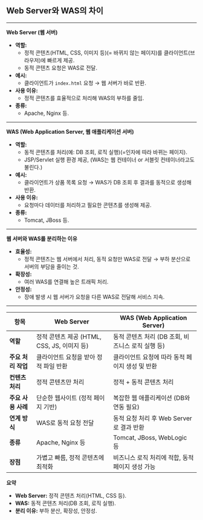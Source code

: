 ## **Web Server와 WAS의 차이**

---

**Web Server (웹 서버)**

- **역할:**
    - 정적 콘텐츠(HTML, CSS, 이미지 등)(= 바뀌지 않는 페이지)를 클라이언트(브라우저)에 빠르게 제공.
    - 동적 콘텐츠 요청은 WAS로 전달.
- **예시:**
    - 클라이언트가 `index.html` 요청 → 웹 서버가 바로 반환.
- **사용 이유:**
    - 정적 콘텐츠를 효율적으로 처리해 WAS의 부하를 줄임.
- **종류:**
    - Apache, Nginx 등.

---

**WAS (Web Application Server, 웹 애플리케이션 서버)**

- **역할:**
    - 동적 콘텐츠를 처리(예: DB 조회, 로직 실행)(=인자에 따라 바뀌는 페이지).
    - JSP/Servlet 실행 환경 제공, (WAS는 웹 컨테이너 or 서블릿 컨테이너라고도 불린다.)
- **예시:**
    - 클라이언트가 상품 목록 요청 → WAS가 DB 조회 후 결과를 동적으로 생성해 반환.
- **사용 이유:**
    - 요청마다 데이터를 처리하고 필요한 콘텐츠를 생성해 제공.
- **종류:**
    - Tomcat, JBoss 등.

---

**웹 서버와 WAS를 분리하는 이유**

- **효율성:**
    - 정적 콘텐츠는 웹 서버에서 처리, 동적 요청만 WAS로 전달 → 부하 분산으로 서버의 부담을 줄이는 것.
- **확장성:**
    - 여러 WAS를 연결해 높은 트래픽 처리.
- **안정성:**
    - 장애 발생 시 웹 서버가 요청을 다른 WAS로 전달해 서비스 지속.

---

| **항목** | **Web Server** | **WAS (Web Application Server)** |
| --- | --- | --- |
| **역할** | 정적 콘텐츠 제공 (HTML, CSS, JS, 이미지 등) | 동적 콘텐츠 처리 (DB 조회, 비즈니스 로직 실행 등) |
| **주요 처리 작업** | 클라이언트 요청을 받아 정적 파일 반환 | 클라이언트 요청에 따라 동적 페이지 생성 및 반환 |
| **컨텐츠 처리** | 정적 콘텐츠만 처리 | 정적 + 동적 콘텐츠 처리 |
| **주요 사용 사례** | 단순한 웹사이트 (정적 페이지 기반) | 복잡한 웹 애플리케이션 (DB와 연동 필요) |
| **연계 방식** | WAS로 동적 요청 전달 | 동적 요청 처리 후 Web Server로 결과 반환 |
| **종류** | Apache, Nginx 등 | Tomcat, JBoss, WebLogic 등 |
| **장점** | 가볍고 빠름, 정적 콘텐츠에 최적화 | 비즈니스 로직 처리에 적합, 동적 페이지 생성 가능 |

**요약**

- **Web Server:** 정적 콘텐츠 처리(HTML, CSS 등).
- **WAS:** 동적 콘텐츠 처리(DB 조회, 로직 실행).
- **분리 이유:** 부하 분산, 확장성, 안정성.